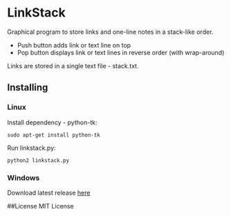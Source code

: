 # LinkStack

Graphical program to store links and one-line notes in a stack-like order.

* Push button adds link or text line on top
* Pop button displays link or text lines in reverse order (with wrap-around)

Links are stored in a single text file - stack.txt.

## Installing

### Linux 

Install dependency - python-tk:

    sudo apt-get install python-tk

Run linkstack.py:

    python2 linkstack.py

### Windows

Download latest release [here](https://github.com/d1ffeq/LinkStack/releases)

##License
MIT License
